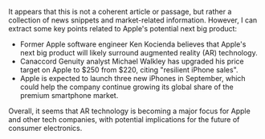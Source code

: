 It appears that this is not a coherent article or passage, but rather a collection of news snippets and market-related information. However, I can extract some key points related to Apple's potential next big product:

* Former Apple software engineer Ken Kocienda believes that Apple's next big product will likely surround augmented reality (AR) technology.
* Canaccord Genuity analyst Michael Walkley has upgraded his price target on Apple to $250 from $220, citing "resilient iPhone sales".
* Apple is expected to launch three new iPhones in September, which could help the company continue growing its global share of the premium smartphone market.

Overall, it seems that AR technology is becoming a major focus for Apple and other tech companies, with potential implications for the future of consumer electronics.